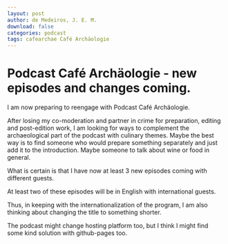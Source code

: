 ```yaml
---
layout: post
author: de Medeiros, J. E. M.
download: false
categories: podcast
tags: cafearchae Café Archäologie
---
```

# Podcast Café Archäologie - new episodes and changes coming.
I am now preparing to reengage with Podcast Café Archäologie.

After losing my co-moderation and partner in crime for preparation, editing and post-edition work, I am looking for ways to complement the archaeological part of the podcast with culinary themes. Maybe the best way is to find someone who would prepare something separately and just add it to the introduction. Maybe someone to talk about wine or food in general.

What is certain is that I have now at least 3 new episodes coming with different guests. 

At least two of these episodes will be in English with international guests. 

Thus, in keeping with the internationalization of the program, I am also thinking about changing the title to something shorter.

The podcast might change hosting platform too, but I think I might find some kind solution with github-pages too.
